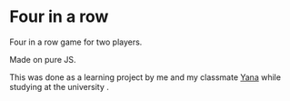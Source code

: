 # Four in a row
Four in a row game for two players. 

Made on pure JS. 

This was done as a learning project by me and my classmate <a href="https://github.com/yanhvo">Yana</a> while studying at the university .
